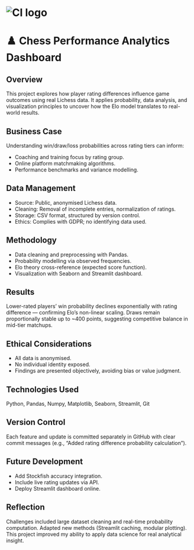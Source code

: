 # ![CI logo](https://codeinstitute.s3.amazonaws.com/fullstack/ci_logo_small.png)

# ♟️ Chess Performance Analytics Dashboard

## Overview
This project explores how player rating differences influence game outcomes using real Lichess data. It applies probability, data analysis, and visualization principles to uncover how the Elo model translates to real-world results.

## Business Case
Understanding win/draw/loss probabilities across rating tiers can inform:
- Coaching and training focus by rating group.
- Online platform matchmaking algorithms.
- Performance benchmarks and variance modelling.

## Data Management
- Source: Public, anonymised Lichess data.
- Cleaning: Removal of incomplete entries, normalization of ratings.
- Storage: CSV format, structured by version control.
- Ethics: Complies with GDPR; no identifying data used.

## Methodology
- Data cleaning and preprocessing with Pandas.
- Probability modelling via observed frequencies.
- Elo theory cross-reference (expected score function).
- Visualization with Seaborn and Streamlit dashboard.

## Results
Lower-rated players’ win probability declines exponentially with rating difference — confirming Elo’s non-linear scaling. Draws remain proportionally stable up to ~400 points, suggesting competitive balance in mid-tier matchups.

## Ethical Considerations
- All data is anonymised.
- No individual identity exposed.
- Findings are presented objectively, avoiding bias or value judgment.

## Technologies Used
Python, Pandas, Numpy, Matplotlib, Seaborn, Streamlit, Git

## Version Control
Each feature and update is committed separately in GitHub with clear commit messages (e.g., “Added rating difference probability calculation”).

## Future Development
- Add Stockfish accuracy integration.
- Include live rating updates via API.
- Deploy Streamlit dashboard online.

## Reflection
Challenges included large dataset cleaning and real-time probability computation. Adapted new methods (Streamlit caching, modular plotting). This project improved my ability to apply data science for real analytical insight.
